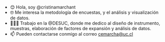 - 😊 Hola, soy @cristinamarchant
- 🤓 Me interesa la metodología de encuestas, y el análisis y visualización de datos.
- 👩🏻‍💻 Trabajo en la @DESUC, donde me dedico al diseño de instrumento, muestras, elaboración de factores de expansión y análisis de datos.
- 📫 Pueden contactarse conmigo al correo cemarcha@uc.cl

<!---
cristinamarchant/cristinamarchant is a ✨ special ✨ repository because its `README.md` (this file) appears on your GitHub profile.
You can click the Preview link to take a look at your changes.
--->

